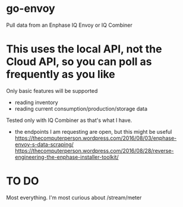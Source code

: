 # go-envoy
Pull data from an Enphase IQ Envoy or IQ Combiner

# This uses the local API, not the Cloud API, so you can poll as frequently as you like
Only basic features will be supported
* reading inventory
* reading current consumption/production/storage data

Tested only with IQ Combiner as that's what I have.

* the endpoints I am requesting are open, but this might be useful
https://thecomputerperson.wordpress.com/2016/08/03/enphase-envoy-s-data-scraping/
https://thecomputerperson.wordpress.com/2016/08/28/reverse-engineering-the-enphase-installer-toolkit/

# TO DO
Most everything.
I'm most curious about /stream/meter

